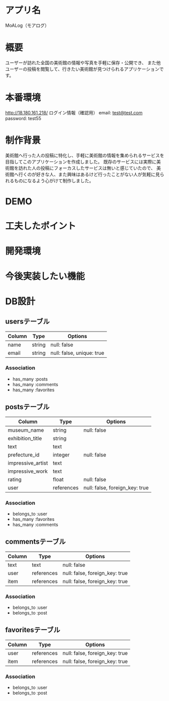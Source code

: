 # アプリ名
MoALog（モアログ）

# 概要
ユーザーが訪れた全国の美術館の情報や写真を手軽に保存・公開でき、
また他ユーザーの投稿を閲覧して、行きたい美術館が見つけられるアプリケーションです。

# 本番環境
http://18.180.161.218/
ログイン情報（確認用）
email: test@test.com
password: test55

# 制作背景
美術館へ行った人の投稿に特化し、手軽に美術館の情報を集められるサービスを目指してこのアプリケーションを作成しました。
既存のサービスには実際に美術館を訪れた人の投稿にフォーカスしたサービスは無いと感じていたので、
美術館へ行くのが好きな人、また興味はあるけど行ったことがない人が気軽に見られるものになるよう心がけて制作しました。

# DEMO

# 工夫したポイント

# 開発環境

# 今後実装したい機能




# DB設計
## usersテーブル

| Column             | Type       | Options                   |
| ------------------ | ---------- | ------------------------- |
| name               | string     | null: false               |
| email              | string     | null: false, unique: true |


### Association
- has_many :posts
- has_many :comments
- has_many :favorites

## postsテーブル

| Column            | Type       | Options                        |
| ----------------- | ---------- | ------------------------------ |
| museum_name       | string     | null: false                    |
| exhibition_title  | string     |                                |
| text              | text       |                                |
| prefecture_id     | integer    | null: false                    |
| impressive_artist | text       |                                |
| impressive_work   | text       |                                |
| rating            | float      | null: false                    |
| user              | references | null: false, foreign_key: true |

### Association
- belongs_to :user
- has_many :favorites
- has_many :comments

## commentsテーブル

| Column           | Type       | Options                        |
| ---------------- | ---------- | ------------------------------ |
| text             | text       | null: false                    |
| user             | references | null: false, foreign_key: true |
| item             | references | null: false, foreign_key: true |

### Association
- belongs_to :user
- belongs_to :post

## favoritesテーブル

| Column           | Type       | Options                        |
| ---------------- | ---------- | ------------------------------ |
| user             | references | null: false, foreign_key: true |
| item             | references | null: false, foreign_key: true |

### Association
- belongs_to :user
- belongs_to :post